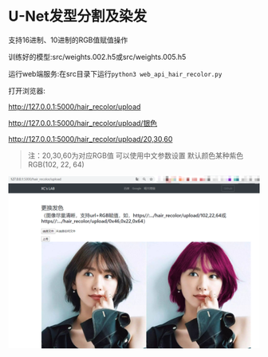 # U-Net发型分割及染发

支持16进制、10进制的RGB值赋值操作

训练好的模型:src/weights.002.h5或src/weights.005.h5

运行web端服务:在src目录下运行`python3 web_api_hair_recolor.py`

打开浏览器:

http://127.0.0.1:5000/hair_recolor/upload

http://127.0.0.1:5000/hair_recolor/upload/银色

http://127.0.0.1:5000/hair_recolor/upload/20,30,60  

> 注：20,30,60为对应RGB值
> 可以使用中文参数设置
> 默认颜色某种紫色RGB(102, 22, 64)

<img src="screenshots/测试截图.png" alt="测试" style="zoom: 80%;" />
